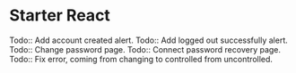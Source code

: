 # Starter React
Todo:: Add account created alert.
Todo:: Add logged out successfully alert.
Todo:: Change password page.
Todo:: Connect password recovery page.
Todo:: Fix error, coming from changing to controlled from uncontrolled.
